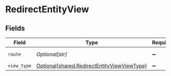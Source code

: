 # RedirectEntityView


## Fields

| Field                                                                                                | Type                                                                                                 | Required                                                                                             | Description                                                                                          | Example                                                                                              |
| ---------------------------------------------------------------------------------------------------- | ---------------------------------------------------------------------------------------------------- | ---------------------------------------------------------------------------------------------------- | ---------------------------------------------------------------------------------------------------- | ---------------------------------------------------------------------------------------------------- |
| `route`                                                                                              | *Optional[str]*                                                                                      | :heavy_minus_sign:                                                                                   | N/A                                                                                                  | /app/pricing-hub/product/:entityId                                                                   |
| `view_type`                                                                                          | [Optional[shared.RedirectEntityViewViewType]](undefined/models/shared/redirectentityviewviewtype.md) | :heavy_minus_sign:                                                                                   | N/A                                                                                                  |                                                                                                      |